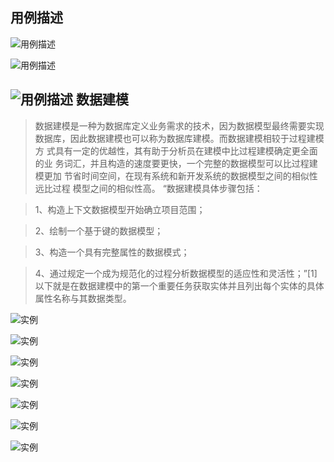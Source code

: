 用例描述   
-------
![用例描述](http://a3.qpic.cn/psb?/V11ujaKe01a3Xp/xSzUda409YOK*IWrq8NNanPTVzJGf6KPfCpY887RXsA!/b/dG4AAAAAAAAA&bo=dQKSAQAAAAADAME!&rf=viewer_4)

![用例描述](http://a2.qpic.cn/psb?/V11ujaKe01a3Xp/B7jlV.rHqFCaieL6Md2pHNOx9jdolDf4Xj*.1GG4r7M!/b/dHIBAAAAAAAA&bo=iwJXAQAAAAADAPo!&rf=viewer_4)

![用例描述](http://a2.qpic.cn/psb?/V11ujaKe01a3Xp/l2WQQhD3CbQeWM2fAFs5Canmf98lzfSFH4pHaNNGZkM!/b/dHIBAAAAAAAA&bo=dwJhAQAAAAADADA!&rf=viewer_4)
数据建模
-------
 >数据建模是一种为数据库定义业务需求的技术，因为数据模型最终需要实现
>数据库，因此数据建模也可以称为数据库建模。而数据建模相较于过程建模方
>式具有一定的优越性，其有助于分析员在建模中比过程建模确定更全面的业
>务词汇，并且构造的速度要更快，一个完整的数据模型可以比过程建模更加
>节省时间空间，在现有系统和新开发系统的数据模型之间的相似性远比过程
>模型之间的相似性高。
>“数据建模具体步骤包括：

>1、构造上下文数据模型开始确立项目范围；

>2、绘制一个基于键的数据模型；

>3、构造一个具有完整属性的数据模式；

>4、通过规定一个成为规范化的过程分析数据模型的适应性和灵活性；”[1]
>以下就是在数据建模中的第一个重要任务获取实体并且列出每个实体的具体
>属性名称与其数据类型。

![实例](http://a2.qpic.cn/psb?/V11ujaKe01a3Xp/MFTG.9k8cQjz9.5IrbUwxRgQ0NIumFtZMIjsW0W89lY!/b/dHIBAAAAAAAA&bo=egKzAAAAAAADAO4!&rf=viewer_4)

![实例](http://a2.qpic.cn/psb?/V11ujaKe01a3Xp/k5rgqmN4F9l*XdYvrw0w4FIgOPjtn4yL93xJLraP0zs!/b/dHIBAAAAAAAA&bo=fgLUAAAAAAADAI0!&rf=viewer_4)

![实例](http://a3.qpic.cn/psb?/V11ujaKe01a3Xp/pQaT1RQxOIo33dlcyflKUctRr8dGwzDz6N0P*o.5snM!/b/dG4AAAAAAAAA&bo=jQK2AAAAAAADABw!&rf=viewer_4)

![实例](http://a1.qpic.cn/psb?/V11ujaKe01a3Xp/WfXVEsLuC7RFZ7BnqIBSVFyfY06KVmaBeGKHa3eKMqk!/b/dHQBAAAAAAAA&bo=fQIcAQAAAAADAEc!&rf=viewer_4)

![实例](http://a3.qpic.cn/psb?/V11ujaKe01a3Xp/NNNN0BThsqLt12wmWWn3fGWg*QQryJKAm434ipOuX4o!/b/dG4AAAAAAAAA&bo=eAKeAAAAAAADAME!&rf=viewer_4)

![实例](http://a1.qpic.cn/psb?/V11ujaKe01a3Xp/j6DF53igtCDJ9.yQp*heynPIyKFdayX7thPjcjW6xYg!/b/dHQBAAAAAAAA&bo=ewKcAAAAAAADAMA!&rf=viewer_4)

![实例](http://a2.qpic.cn/psb?/V11ujaKe01a3Xp/H*0sJQs7HHeMHkmHdvS8NSIfp3zhvHv6WgNXY8atqak!/b/dHIBAAAAAAAA&bo=fwLsAAAAAAADALQ!&rf=viewer_4)

